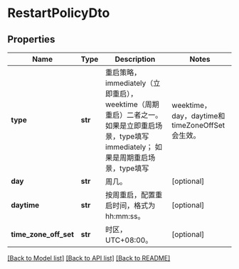 # RestartPolicyDto

## Properties
Name | Type | Description | Notes
------------ | ------------- | ------------- | -------------
**type** | **str** | 重启策略，immediately（立即重启），weektime（周期重启）二者之一。 如果是立即重启场景，type填写immediately； 如果是周期重启场景，type填写|weektime，day，daytime和timeZoneOffSet会生效。  | [optional] 
**day** | **str** | 周几。 | [optional] 
**daytime** | **str** | 按周重启，配置重启时间，格式为hh:mm:ss。 | [optional] 
**time_zone_off_set** | **str** | 时区，UTC+08:00。 | [optional] 

[[Back to Model list]](../README.md#documentation-for-models) [[Back to API list]](../README.md#documentation-for-api-endpoints) [[Back to README]](../README.md)


